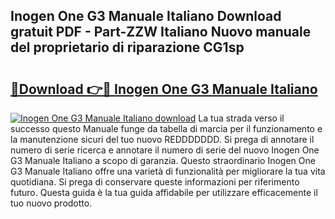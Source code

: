 ## Inogen One G3 Manuale Italiano Download gratuit PDF - Part-ZZW Italiano Nuovo manuale del proprietario di riparazione CG1sp

# <h2><a href="http://df9rzt.blite.top/?on=Inogen+One+G3+Manuale+Italiano">🔗Download 👉🔴 Inogen One G3 Manuale Italiano</a></h2>

[![Inogen One G3 Manuale Italiano download](https://i.imgur.com/lujVjoI.png)](http://df9rzt.blite.top/?on=Inogen+One+G3+Manuale+Italiano)
La tua strada verso il successo questo Manuale funge da tabella di marcia per il funzionamento e la manutenzione sicuri del tuo nuovo REDDDDDDD. Si prega di annotare il numero di serie ricerca e annotare il numero di serie del nuovo Inogen One G3 Manuale Italiano a scopo di garanzia. Questo straordinario Inogen One G3 Manuale Italiano offre una varietà di funzionalità per migliorare la tua vita quotidiana. Si prega di conservare queste informazioni per riferimento futuro. Questa guida è la tua guida affidabile per utilizzare efficacemente il tuo nuovo prodotto.
